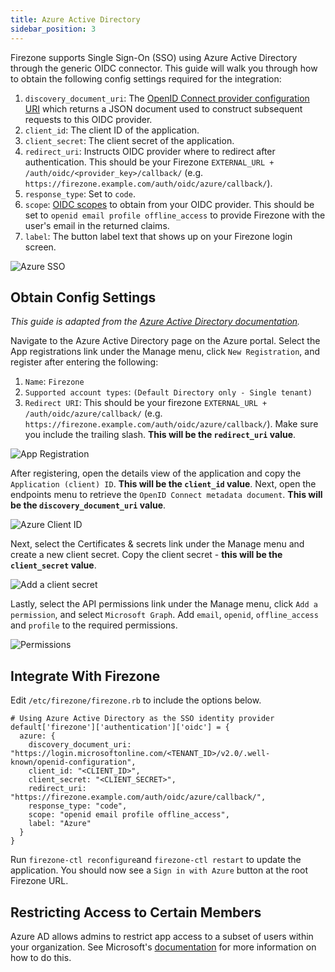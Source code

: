 ```yaml
---
title: Azure Active Directory
sidebar_position: 3
---
```


Firezone supports Single Sign-On (SSO) using Azure Active Directory through the generic
OIDC connector. This guide will walk you through how to obtain the following
config settings required for the integration:

1. `discovery_document_uri`: The
[OpenID Connect provider configuration URI](https://openid.net/specs/openid-connect-discovery-1_0.html#ProviderConfig)
which returns a JSON document used to construct subsequent requests to this
OIDC provider.
1. `client_id`: The client ID of the application.
1. `client_secret`: The client secret of the application.
1. `redirect_uri`: Instructs OIDC provider where to redirect after authentication.
This should be your Firezone `EXTERNAL_URL + /auth/oidc/<provider_key>/callback/`
(e.g. `https://firezone.example.com/auth/oidc/azure/callback/`).
1. `response_type`: Set to `code`.
1. `scope`: [OIDC scopes](https://openid.net/specs/openid-connect-basic-1_0.html#Scopes)
to obtain from your OIDC provider. This should be set to `openid email profile offline_access`
to provide Firezone with the user's email in the returned claims.
1. `label`: The button label text that shows up on your Firezone login screen.

![Azure SSO](https://user-images.githubusercontent.com/52545545/168922621-1f0f4dea-adfc-4e15-a140-a2f213676103.gif)

## Obtain Config Settings

_This guide is adapted from the [Azure Active Directory documentation](https://docs.microsoft.com/en-us/azure/active-directory/fundamentals/auth-oidc)._

Navigate to the Azure Active Directory page on the Azure portal.
Select the App registrations link under the Manage menu, click
`New Registration`, and register after entering the following:

1. `Name`: `Firezone`
1. `Supported account types`: `(Default Directory only - Single tenant)`
1. `Redirect URI`: This should be your firezone `EXTERNAL_URL + /auth/oidc/azure/callback/`
(e.g. `https://firezone.example.com/auth/oidc/azure/callback/`).
Make sure you include the trailing slash.
**This will be the `redirect_uri` value**.

![App Registration](https://user-images.githubusercontent.com/52545545/168722092-716c8448-4dc4-4d7a-a25c-1af701a57744.png)

After registering, open the details view of the application and copy the
`Application (client) ID`. **This will be the `client_id` value**. Next, open
the endpoints menu to retrieve the `OpenID Connect metadata document`.
**This will be the `discovery_document_uri` value**.

![Azure Client ID](https://user-images.githubusercontent.com/52545545/168724099-100e4a9a-0bf6-42f6-b0ee-13a4c9a8da23.png)

Next, select the Certificates & secrets link under the Manage menu and
create a new client secret. Copy the client secret - **this will be the
`client_secret` value**.

![Add a client secret](https://user-images.githubusercontent.com/52545545/168720697-1a28d2c1-4108-459c-9915-4397a4108818.png)

Lastly, select the API permissions link under the Manage menu,
click `Add a permission`, and select `Microsoft Graph`. Add `email`, `openid`,
`offline_access` and `profile` to the required permissions.

![Permissions](https://user-images.githubusercontent.com/52545545/171556138-26de489b-7de5-4b53-91dc-dc8058f0f901.png)

## Integrate With Firezone

Edit `/etc/firezone/firezone.rb` to include the options below.

```shell
# Using Azure Active Directory as the SSO identity provider
default['firezone']['authentication']['oidc'] = {
  azure: {
    discovery_document_uri: "https://login.microsoftonline.com/<TENANT_ID>/v2.0/.well-known/openid-configuration",
    client_id: "<CLIENT_ID>",
    client_secret: "<CLIENT_SECRET>",
    redirect_uri: "https://firezone.example.com/auth/oidc/azure/callback/",
    response_type: "code",
    scope: "openid email profile offline_access",
    label: "Azure"
  }
}
```

Run `firezone-ctl reconfigure`and `firezone-ctl restart` to update the application.
You should now see a `Sign in with Azure` button at the root Firezone URL.

## Restricting Access to Certain Members

Azure AD allows admins to restrict app access to a subset of users within your
organization. See Microsoft's
[documentation](https://docs.microsoft.com/en-us/azure/active-directory/develop/howto-restrict-your-app-to-a-set-of-users)
for more information on how to do this.
